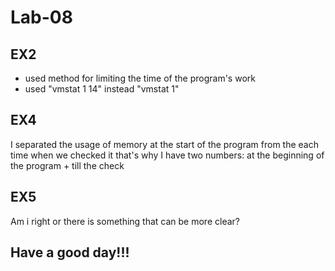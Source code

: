 # Lab-08

## EX2
- used method for limiting the time of the program's work 
- used "vmstat 1 14" instead "vmstat 1"

## EX4

I separated the usage of memory at the start of the program
from the each time when we checked it
that's why I have two numbers: at the beginning of the program + till the check

## EX5

Am i right or there is something that can be more clear?

## Have a good day!!!
